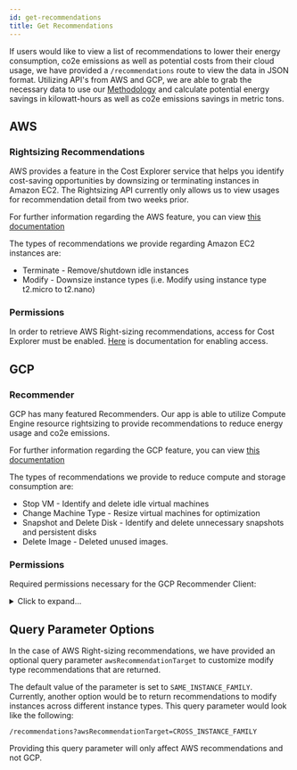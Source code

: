 ```yaml
---
id: get-recommendations
title: Get Recommendations
---
```


If users would like to view a list of recommendations to lower their energy consumption, co2e emissions as well as potential costs from their cloud usage, we have provided a `/recommendations` route to view the data in JSON format.
Utilizing API's from AWS and GCP, we are able to grab the necessary data to use our [Methodology](https://www.cloudcarbonfootprint.org/docs/methodology) and calculate potential energy savings in kilowatt-hours as well as co2e emissions savings in metric tons.


## AWS
### Rightsizing Recommendations
AWS provides a feature in the Cost Explorer service that helps you identify cost-saving opportunities by downsizing or terminating instances in Amazon EC2.
The Rightsizing API currently only allows us to view usages for recommendation detail from two weeks prior.

For further information regarding the AWS feature, you can view [this documentation](https://docs.aws.amazon.com/awsaccountbilling/latest/aboutv2/ce-rightsizing.html)

The types of recommendations we provide regarding Amazon EC2 instances are:
- Terminate - Remove/shutdown idle instances
- Modify - Downsize instance types (i.e. Modify using instance type t2.micro to t2.nano)

### Permissions

In order to retrieve AWS Right-sizing recommendations, access for Cost Explorer must be enabled. [Here](https://docs.aws.amazon.com/awsaccountbilling/latest/aboutv2/ce-access.html) is documentation for enabling access.

## GCP
### Recommender
GCP has many featured Recommenders. Our app is able to utilize Compute Engine resource rightsizing to provide recommendations to reduce energy usage and co2e emissions.

For further information regarding the GCP feature, you can view [this documentation](https://cloud.google.com/recommender)

The types of recommendations we provide to reduce compute and storage consumption are:
- Stop VM - Identify and delete idle virtual machines
- Change Machine Type - Resize virtual machines for optimization
- Snapshot and Delete Disk - Identify and delete unnecessary snapshots and persistent disks 
- Delete Image - Deleted unused images.

### Permissions

Required permissions necessary for the GCP Recommender Client:
<details>
  <summary>
    Click to expand...
  </summary>

| Permissions |
| ------ |
| cloudasset.assets.listResource |
| compute.addresses.get |
| compute.addresses.list |
| compute.disks.get |
| compute.disks.list |
| compute.images.get |
| compute.images.list |
| compute.instances.get |
| compute.instances.list |
| compute.machineTypes.get |
| recommender.cloudsqlInstanceOutOfDiskRecommendations.get |
| recommender.cloudsqlInstanceOutOfDiskRecommendations.list |
| recommender.commitmentUtilizationInsights.get |
| recommender.commitmentUtilizationInsights.list |
| recommender.computeAddressIdleResourceInsights.get |
| recommender.computeAddressIdleResourceInsights.list |
| recommender.computeAddressIdleResourceRecommendations.get |
| recommender.computeAddressIdleResourceRecommendations.list |
| recommender.computeDiskIdleResourceInsights.get |
| recommender.computeDiskIdleResourceInsights.list |
| recommender.computeDiskIdleResourceRecommendations.get |
| recommender.computeDiskIdleResourceRecommendations.list |
| recommender.computeImageIdleResourceInsights.get |
| recommender.computeImageIdleResourceInsights.list |
| recommender.computeImageIdleResourceRecommendations.list |
| recommender.computeInstanceGroupManagerMachineTypeRecommendations.get |
| recommender.computeInstanceGroupManagerMachineTypeRecommendations.list |
| recommender.computeInstanceIdleResourceRecommendations.list |
| recommender.computeInstanceMachineTypeRecommendations.list |
| recommender.locations.list |
| recommender.loggingProductSuggestionContainerInsights.list |
| recommender.loggingProductSuggestionContainerRecommendations.list |
| recommender.monitoringProductSuggestionComputeInsights.list |
| recommender.monitoringProductSuggestionComputeRecommendations.list |
| recommender.usageCommitmentRecommendations.get |
| recommender.usageCommitmentRecommendations.list |
| resourcemanager.projects.get |
| resourcemanager.projects.list |
</details>

## Query Parameter Options
In the case of AWS Right-sizing recommendations, we have provided an optional query parameter `awsRecommendationTarget` to customize modify type recommendations that are returned.

The default value of the parameter is set to `SAME_INSTANCE_FAMILY`. Currently, another option would be to return recommendations to modify instances across different instance types. This query parameter would look like the following:

```
/recommendations?awsRecommendationTarget=CROSS_INSTANCE_FAMILY
```

Providing this query parameter will only affect AWS recommendations and not GCP.
